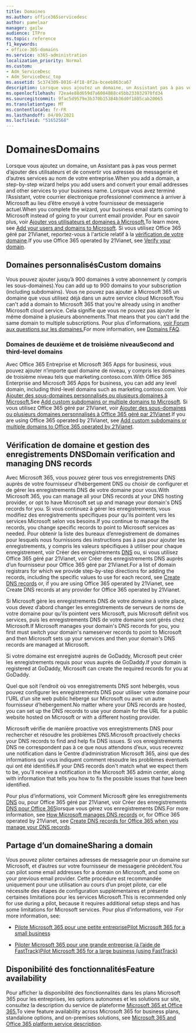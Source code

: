 ```yaml
---
title: Domaines
ms.author: office365servicedesc
author: pamelaar
manager: gailw
audience: ITPro
ms.topic: reference
f1_keywords:
- office-365-domains
ms.service: o365-administration
localization_priority: Normal
ms.custom:
- Adm_ServiceDesc
- Adm_ServiceDesc_top
ms.assetid: 5c374309-8016-4f18-8f2a-bceeb863ca67
description: Lorsque vous ajoutez un domaine, un Assistant pas à pas vous permet d’ajouter des utilisateurs et de convertir vos adresses de messagerie et d’autres services au nom de votre entreprise. Lorsque vous avez terminé l’Assistant, votre courrier électronique professionnel commence à arriver à Microsoft au lieu d’être envoyé à votre fournisseur de messagerie actuel. Pour plus d’informations, voir Ajouter vos utilisateurs et domaines à Microsoft. Si vous utilisez Office 365 géré par 21Vianet, reportez-vous à l'article relatif à la vérification de votre domaine.
ms.openlocfilehash: 72ea4e88d659d7a6004888c45bb233832978fd34
ms.sourcegitcommit: 9fac5d9579e3b370b15384b36d0f1805cab20065
ms.translationtype: MT
ms.contentlocale: fr-FR
ms.lasthandoff: 04/09/2021
ms.locfileid: "51652568"
---
```

# <a name="domains"></a><span data-ttu-id="a25ac-106">Domaines</span><span class="sxs-lookup"><span data-stu-id="a25ac-106">Domains</span></span>

<span data-ttu-id="a25ac-107">Lorsque vous ajoutez un domaine, un Assistant pas à pas vous permet d’ajouter des utilisateurs et de convertir vos adresses de messagerie et d’autres services au nom de votre entreprise.</span><span class="sxs-lookup"><span data-stu-id="a25ac-107">When you add a domain, a step-by-step wizard helps you add users and convert your email addresses and other services to your business name.</span></span> <span data-ttu-id="a25ac-108">Lorsque vous avez terminé l’Assistant, votre courrier électronique professionnel commence à arriver à Microsoft au lieu d’être envoyé à votre fournisseur de messagerie actuel.</span><span class="sxs-lookup"><span data-stu-id="a25ac-108">When you complete the wizard, your business email starts coming to Microsoft instead of going to your current email provider.</span></span> <span data-ttu-id="a25ac-109">Pour en savoir plus, voir [Ajouter vos utilisateurs et domaines à Microsoft.](https://support.office.com/article/6383f56d-3d09-4dcb-9b41-b5f5a5efd611)</span><span class="sxs-lookup"><span data-stu-id="a25ac-109">To learn more, see [Add your users and domains to Microsoft](https://support.office.com/article/6383f56d-3d09-4dcb-9b41-b5f5a5efd611).</span></span> <span data-ttu-id="a25ac-110">Si vous utilisez Office 365 géré par 21Vianet, reportez-vous à l'article relatif à la [vérification de votre domaine](/office365/admin/setup/add-domain).</span><span class="sxs-lookup"><span data-stu-id="a25ac-110">If you use Office 365 operated by 21Vianet, see [Verify your domain](/office365/admin/setup/add-domain).</span></span>
  
## <a name="custom-domains"></a><span data-ttu-id="a25ac-111">Domaines personnalisés</span><span class="sxs-lookup"><span data-stu-id="a25ac-111">Custom domains</span></span>

<span data-ttu-id="a25ac-112">Vous pouvez ajouter jusqu’à 900 domaines à votre abonnement (y compris les sous-domaines).</span><span class="sxs-lookup"><span data-stu-id="a25ac-112">You can add up to 900 domains to your subscription (including subdomains).</span></span> <span data-ttu-id="a25ac-113">Vous ne pouvez pas ajouter à Microsoft 365 un domaine que vous utilisez déjà dans un autre service cloud Microsoft.</span><span class="sxs-lookup"><span data-stu-id="a25ac-113">You can't add a domain to Microsoft 365 that you're already using in another Microsoft cloud service.</span></span> <span data-ttu-id="a25ac-114">Cela signifie que vous ne pouvez pas ajouter le même domaine à plusieurs abonnements.</span><span class="sxs-lookup"><span data-stu-id="a25ac-114">That means that you can't add the same domain to multiple subscriptions.</span></span> <span data-ttu-id="a25ac-115">Pour plus d’informations, [voir Forum aux questions sur les domaines.](https://support.office.com/article/Domains-FAQ-1272bad0-4bd4-4796-8005-67d6fb3afc5a)</span><span class="sxs-lookup"><span data-stu-id="a25ac-115">For more information, see [Domains FAQ](https://support.office.com/article/Domains-FAQ-1272bad0-4bd4-4796-8005-67d6fb3afc5a).</span></span>
  
### <a name="second-and-third-level-domains"></a><span data-ttu-id="a25ac-116">Domaines de deuxième et de troisième niveau</span><span class="sxs-lookup"><span data-stu-id="a25ac-116">Second and third-level domains</span></span>

<span data-ttu-id="a25ac-117">Avec Office 365 Entreprise et Microsoft 365 Apps for business, vous pouvez ajouter n’importe quel domaine de niveau, y compris les domaines de troisième niveau tels que marketing.contoso.com.</span><span class="sxs-lookup"><span data-stu-id="a25ac-117">With Office 365 Enterprise and Microsoft 365 Apps for business, you can add any level domain, including third-level domains such as marketing.contoso.com.</span></span> <span data-ttu-id="a25ac-118">Voir [Ajouter des sous-domaines personnalisés ou plusieurs domaines à Microsoft.](/office365/admin/setup/domains-faq)</span><span class="sxs-lookup"><span data-stu-id="a25ac-118">See [Add custom subdomains or multiple domains to Microsoft](/office365/admin/setup/domains-faq).</span></span> <span data-ttu-id="a25ac-119">Si vous utilisez Office 365 géré par 21Vianet, voir [Ajouter des sous-domaines ou plusieurs domaines personnalisés à Office 365 géré par 21Vianet](/office365/admin/setup/domains-faq).</span><span class="sxs-lookup"><span data-stu-id="a25ac-119">If you are using Office 365 operated by 21Vianet, see [Add custom subdomains or multiple domains to Office 365 operated by 21Vianet](/office365/admin/setup/domains-faq).</span></span>
  
## <a name="domain-verification-and-managing-dns-records"></a><span data-ttu-id="a25ac-120">Vérification de domaine et gestion des enregistrements DNS</span><span class="sxs-lookup"><span data-stu-id="a25ac-120">Domain verification and managing DNS records</span></span>

<span data-ttu-id="a25ac-121">Avec Microsoft 365, vous pouvez gérer tous vos enregistrements DNS auprès de votre fournisseur d’hébergement DNS ou choisir de configurer et de gérer les enregistrements DNS de votre domaine pour vous.</span><span class="sxs-lookup"><span data-stu-id="a25ac-121">With Microsoft 365, you can manage all your DNS records at your DNS hosting provider, or opt to have Microsoft set up and manage your domain's DNS records for you.</span></span> <span data-ttu-id="a25ac-122">Si vous continuez à gérer les enregistrements, vous modifiez des enregistrements spécifiques pour qu’ils pointent vers les services Microsoft selon vos besoins.</span><span class="sxs-lookup"><span data-stu-id="a25ac-122">If you continue to manage the records, you change specific records to point to Microsoft services as needed.</span></span> <span data-ttu-id="a25ac-123">Pour obtenir la liste des bureaux d’enregistrement de domaines pour lesquels nous fournissons des instructions pas à pas pour ajouter les enregistrements, y compris les valeurs spécifiques à utiliser pour chaque enregistrement, voir Créer des enregistrements [DNS](/office365/admin/get-help-with-domains/create-dns-records-at-any-dns-hosting-provider) ou, si vous utilisez Office 365 géré par 21Vianet, voir Créer des enregistrements DNS auprès d’un fournisseur pour Office 365 géré par 21Vianet.</span><span class="sxs-lookup"><span data-stu-id="a25ac-123">For a list of domain registrars for which we provide step-by-step directions for adding the records, including the specific values to use for each record, see [Create DNS records](/office365/admin/get-help-with-domains/create-dns-records-at-any-dns-hosting-provider) or, if you are using Office 365 operated by 21Vianet, see Create DNS records at any provider for Office 365 operated by 21Vianet.</span></span> 
  
<span data-ttu-id="a25ac-124">Si Microsoft gère les enregistrements DNS de votre domaine à votre place, vous devez d’abord changer les enregistrements de serveurs de noms de votre domaine pour qu’ils pointent vers Microsoft, puis Microsoft définit vos services, puis les enregistrements DNS de votre domaine sont gérés chez Microsoft.</span><span class="sxs-lookup"><span data-stu-id="a25ac-124">If Microsoft manages your domain's DNS records for you, you first must switch your domain's nameserver records to point to Microsoft and then Microsoft sets up your services and then your domain's DNS records are managed at Microsoft.</span></span>
  
<span data-ttu-id="a25ac-125">Si votre domaine est enregistré auprès de GoDaddy, Microsoft peut créer les enregistrements requis pour vous auprès de GoDaddy.</span><span class="sxs-lookup"><span data-stu-id="a25ac-125">If your domain is registered at GoDaddy, Microsoft can create the required records for you at GoDaddy.</span></span> 
  
<span data-ttu-id="a25ac-126">Quel que soit l’endroit où vos enregistrements DNS sont hébergés, vous pouvez configurer les enregistrements DNS pour utiliser votre domaine pour l’URL d’un site web public hébergé sur Microsoft ou avec un autre fournisseur d’hébergement.</span><span class="sxs-lookup"><span data-stu-id="a25ac-126">No matter where your DNS records are hosted, you can set up the DNS records to use your domain for the URL for a public website hosted on Microsoft or with a different hosting provider.</span></span> 
  
<span data-ttu-id="a25ac-127">Microsoft vérifie de manière proactive vos enregistrements DNS pour rechercher et résoudre les problèmes DNS.</span><span class="sxs-lookup"><span data-stu-id="a25ac-127">Microsoft proactively checks your DNS records to find and help fix DNS issues.</span></span> <span data-ttu-id="a25ac-128">Si vos enregistrements DNS ne correspondent pas à ce que nous attendons d’eux, vous recevrez une notification dans le Centre d’administration Microsoft 365, ainsi que des informations qui vous indiquent comment résoudre les problèmes éventuels qui ont été identifiés.</span><span class="sxs-lookup"><span data-stu-id="a25ac-128">If your DNS records don't match what we expect them to be, you'll receive a notification in the Microsoft 365 admin center, along with information that tells you how to fix the possible issues that have been identified.</span></span>
  
<span data-ttu-id="a25ac-129">Pour plus d’informations, voir Comment Microsoft gère les enregistrements [DNS](/office365/admin/setup/domains-faq) ou, pour Office 365 géré par 21Vianet, voir Créer des enregistrements [DNS pour Office 365](/office365/admin/services-in-china/create-dns-records-when-you-manage-your-dns-records)lorsque vous gérez vos enregistrements DNS.</span><span class="sxs-lookup"><span data-stu-id="a25ac-129">For more information, see [How Microsoft manages DNS records](/office365/admin/setup/domains-faq) or, for Office 365 operated by 21Vianet, see [Create DNS records for Office 365 when you manage your DNS records](/office365/admin/services-in-china/create-dns-records-when-you-manage-your-dns-records).</span></span>
  
## <a name="sharing-a-domain"></a><span data-ttu-id="a25ac-130">Partage d’un domaine</span><span class="sxs-lookup"><span data-stu-id="a25ac-130">Sharing a domain</span></span>

<span data-ttu-id="a25ac-131">Vous pouvez piloter certaines adresses de messagerie pour un domaine sur Microsoft, et d’autres sur votre fournisseur de messagerie précédent.</span><span class="sxs-lookup"><span data-stu-id="a25ac-131">You can pilot some email addresses for a domain on Microsoft, and some on your previous email provider.</span></span> <span data-ttu-id="a25ac-132">Cette procédure est recommandée uniquement pour une utilisation au cours d’un projet pilote, car elle nécessite des étapes de configuration supplémentaires et présente certaines limitations pour les services Microsoft.</span><span class="sxs-lookup"><span data-stu-id="a25ac-132">This is recommended only for use during a pilot, because it requires additional setup steps and has some limitations for Microsoft services.</span></span> <span data-ttu-id="a25ac-133">Pour plus d’informations, voir :</span><span class="sxs-lookup"><span data-stu-id="a25ac-133">For more information, see:</span></span>
  
- [<span data-ttu-id="a25ac-134">Pilote Microsoft 365 pour une petite entreprise</span><span class="sxs-lookup"><span data-stu-id="a25ac-134">Pilot Microsoft 365 for a small business</span></span>](https://support.office.com/article/39cee536-6a03-40cf-b9c1-f301bb6001d7)
    
- [<span data-ttu-id="a25ac-135">Piloter Microsoft 365 pour une grande entreprise (à l’aide de FastTrack)</span><span class="sxs-lookup"><span data-stu-id="a25ac-135">Pilot Microsoft 365 for a large business (using FastTrack)</span></span>](https://fasttrack.office.com/onboard)
    
## <a name="feature-availability"></a><span data-ttu-id="a25ac-136">Disponibilité des fonctionnalités</span><span class="sxs-lookup"><span data-stu-id="a25ac-136">Feature availability</span></span>

<span data-ttu-id="a25ac-137">Pour afficher la disponibilité des fonctionnalités dans les plans Microsoft 365 pour les entreprises, les options autonomes et les solutions sur site, consultez la description du service de plateforme [Microsoft 365 et Office 365.](office-365-platform-service-description.md)</span><span class="sxs-lookup"><span data-stu-id="a25ac-137">To view feature availability across Microsoft 365 for business plans, standalone options, and on-premises solutions, see [Microsoft 365 and Office 365 platform service description](office-365-platform-service-description.md).</span></span>

